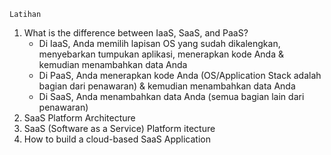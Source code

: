 ```
Latihan
```
1. What is the difference between IaaS, SaaS, and PaaS?
     * Di IaaS, Anda memilih lapisan OS yang sudah dikalengkan, menyebarkan tumpukan aplikasi, menerapkan kode Anda & kemudian     menambahkan data Anda
     + Di PaaS, Anda menerapkan kode Anda (OS/Application Stack adalah bagian dari penawaran) & kemudian menambahkan data Anda
     * Di SaaS, Anda menambahkan data Anda (semua bagian lain dari penawaran)
3. SaaS Platform Architecture
4. SaaS (Software as a Service) Platform  itecture
5. How to build a cloud-based SaaS Application
